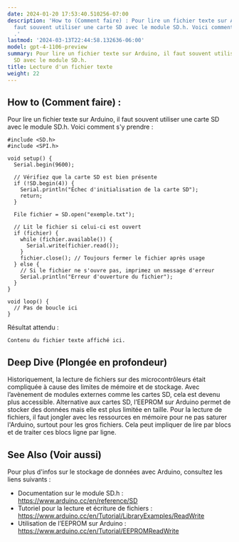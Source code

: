 ```yaml
---
date: 2024-01-20 17:53:40.510256-07:00
description: 'How to (Comment faire) : Pour lire un fichier texte sur Arduino, il
  faut souvent utiliser une carte SD avec le module SD.h. Voici comment s''y prendre
  .'
lastmod: '2024-03-13T22:44:58.132636-06:00'
model: gpt-4-1106-preview
summary: Pour lire un fichier texte sur Arduino, il faut souvent utiliser une carte
  SD avec le module SD.h.
title: Lecture d'un fichier texte
weight: 22
---
```


## How to (Comment faire) :
Pour lire un fichier texte sur Arduino, il faut souvent utiliser une carte SD avec le module SD.h. Voici comment s'y prendre :

```Arduino
#include <SD.h>
#include <SPI.h>

void setup() {
  Serial.begin(9600);

  // Vérifiez que la carte SD est bien présente
  if (!SD.begin(4)) {
    Serial.println("Échec d'initialisation de la carte SD");
    return;
  }

  File fichier = SD.open("exemple.txt");
  
  // Lit le fichier si celui-ci est ouvert
  if (fichier) {
    while (fichier.available()) {
      Serial.write(fichier.read());
    }
    fichier.close(); // Toujours fermer le fichier après usage
  } else {
    // Si le fichier ne s'ouvre pas, imprimez un message d'erreur
    Serial.println("Erreur d'ouverture du fichier");
  }
}

void loop() {
  // Pas de boucle ici
}
```
Résultat attendu :

```
Contenu du fichier texte affiché ici.
```

## Deep Dive (Plongée en profondeur)
Historiquement, la lecture de fichiers sur des microcontrôleurs était compliquée à cause des limites de mémoire et de stockage. Avec l’avènement de modules externes comme les cartes SD, cela est devenu plus accessible. Alternative aux cartes SD, l’EEPROM sur Arduino permet de stocker des données mais elle est plus limitée en taille. Pour la lecture de fichiers, il faut jongler avec les ressources en mémoire pour ne pas saturer l'Arduino, surtout pour les gros fichiers. Cela peut impliquer de lire par blocs et de traiter ces blocs ligne par ligne.

## See Also (Voir aussi)
Pour plus d'infos sur le stockage de données avec Arduino, consultez les liens suivants :
- Documentation sur le module SD.h : https://www.arduino.cc/en/reference/SD
- Tutoriel pour la lecture et écriture de fichiers : https://www.arduino.cc/en/Tutorial/LibraryExamples/ReadWrite
- Utilisation de l’EEPROM sur Arduino : https://www.arduino.cc/en/Tutorial/EEPROMReadWrite
